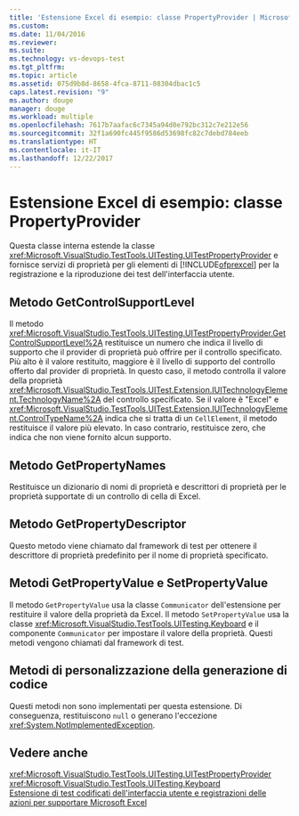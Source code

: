 ```yaml
---
title: 'Estensione Excel di esempio: classe PropertyProvider | Microsoft Docs'
ms.custom: 
ms.date: 11/04/2016
ms.reviewer: 
ms.suite: 
ms.technology: vs-devops-test
ms.tgt_pltfrm: 
ms.topic: article
ms.assetid: 075d9b8d-8658-4fca-8711-08304dbac1c5
caps.latest.revision: "9"
ms.author: douge
manager: douge
ms.workload: multiple
ms.openlocfilehash: 7617b7aafac6c7345a94d0e792bc312c7e212e56
ms.sourcegitcommit: 32f1a690fc445f9586d53698fc82c7debd784eeb
ms.translationtype: HT
ms.contentlocale: it-IT
ms.lasthandoff: 12/22/2017
---
```

# <a name="sample-excel-extension-propertyprovider-class"></a>Estensione Excel di esempio: classe PropertyProvider
Questa classe interna estende la classe <xref:Microsoft.VisualStudio.TestTools.UITesting.UITestPropertyProvider> e fornisce servizi di proprietà per gli elementi di [!INCLUDE[ofprexcel](../test/includes/ofprexcel_md.md)] per la registrazione e la riproduzione dei test dell'interfaccia utente.  
  
## <a name="getcontrolsupportlevel-method"></a>Metodo GetControlSupportLevel  
 Il metodo <xref:Microsoft.VisualStudio.TestTools.UITesting.UITestPropertyProvider.GetControlSupportLevel%2A> restituisce un numero che indica il livello di supporto che il provider di proprietà può offrire per il controllo specificato. Più alto è il valore restituito, maggiore è il livello di supporto del controllo offerto dal provider di proprietà. In questo caso, il metodo controlla il valore della proprietà <xref:Microsoft.VisualStudio.TestTools.UITest.Extension.IUITechnologyElement.TechnologyName%2A> del controllo specificato. Se il valore è "Excel" e <xref:Microsoft.VisualStudio.TestTools.UITest.Extension.IUITechnologyElement.ControlTypeName%2A> indica che si tratta di un `CellElement`, il metodo restituisce il valore più elevato. In caso contrario, restituisce zero, che indica che non viene fornito alcun supporto.  
  
## <a name="getpropertynames-method"></a>Metodo GetPropertyNames  
 Restituisce un dizionario di nomi di proprietà e descrittori di proprietà per le proprietà supportate di un controllo di cella di Excel.  
  
## <a name="getpropertydescriptor-method"></a>Metodo GetPropertyDescriptor  
 Questo metodo viene chiamato dal framework di test per ottenere il descrittore di proprietà predefinito per il nome di proprietà specificato.  
  
## <a name="getpropertyvalue-and-setpropertyvalue-methods"></a>Metodi GetPropertyValue e SetPropertyValue  
 Il metodo `GetPropertyValue` usa la classe `Communicator` dell'estensione per restituire il valore della proprietà da Excel. Il metodo `SetPropertyValue` usa la classe <xref:Microsoft.VisualStudio.TestTools.UITesting.Keyboard> e il componente `Communicator` per impostare il valore della proprietà. Questi metodi vengono chiamati dal framework di test.  
  
## <a name="code-generation-customization-methods"></a>Metodi di personalizzazione della generazione di codice  
 Questi metodi non sono implementati per questa estensione. Di conseguenza, restituiscono `null` o generano l'eccezione <xref:System.NotImplementedException>.  
  
## <a name="see-also"></a>Vedere anche  
 <xref:Microsoft.VisualStudio.TestTools.UITesting.UITestPropertyProvider>   
 <xref:Microsoft.VisualStudio.TestTools.UITesting.Keyboard>   
 [Estensione di test codificati dell'interfaccia utente e registrazioni delle azioni per supportare Microsoft Excel](../test/extending-coded-ui-tests-and-action-recordings-to-support-microsoft-excel.md)
